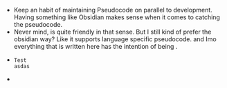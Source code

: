 - Keep an habit of maintaining Pseudocode on parallel to development. Having something like Obsidian makes sense when it comes to catching the pseudocode.
- Never mind, is quite friendly in that sense. But I still kind of prefer the obsidian way? Like it supports language specific pseudocode. and Imo everything that is written here has the intention of being .
- ```
  Test
  asdas
  ```
-